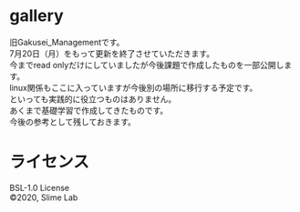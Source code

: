 # gallery
旧Gakusei_Managementです。  
7月20日（月）をもって更新を終了させていただきます。  
今までread onlyだけにしていましたが今後課題で作成したものを一部公開します。  
linux関係もここに入っていますが今後別の場所に移行する予定です。  
といっても実践的に役立つものはありません。  
あくまで基礎学習で作成してきたものです。  
今後の参考として残しておきます。  
 
# ライセンス
BSL-1.0 License  
&#169;2020, Slime Lab
